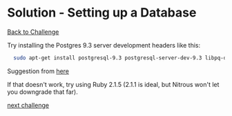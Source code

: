 # Solution - Setting up a Database

[Back to Challenge](../03_setting_up_a_database.md)

Try installing the Postgres 9.3 server development headers like this:

```sh
  sudo apt-get install postgresql-9.3 postgresql-server-dev-9.3 libpq-dev
```

Suggestion from [here](https://github.com/datamapper/do/issues/66)

If that doesn't work, try using Ruby 2.1.5 (2.1.1 is ideal, but Nitrous won't let you downgrade that far).

[next challenge](../04_postgres_in_the_raw.md)

